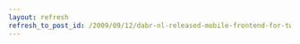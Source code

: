 ```yaml
---
layout: refresh
refresh_to_post_id: /2009/09/12/dabr-nl-released-mobile-frontend-for-twitter
---
```

